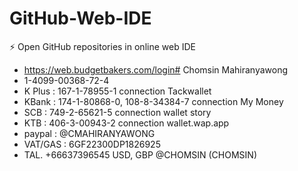# GitHub-Web-IDE
⚡ Open GitHub repositories in online web IDE

- https://web.budgetbakers.com/login# Chomsin Mahiranyawong
- 1-4099-00368-72-4 
- K Plus : 167-1-78955-1 connection Tackwallet
- KBank : 174-1-80868-0, 108-8-34384-7 connection My Money
- SCB : 749-2-65621-5 connection wallet story
- KTB : 406-3-00943-2 connection wallet.wap.app
- paypal : @CMAHIRANYAWONG
- VAT/GAS : 6GF22300DP1826925
- TAL. +66637396545 USD, GBP
  @CHOMSIN (CHOMSIN)

